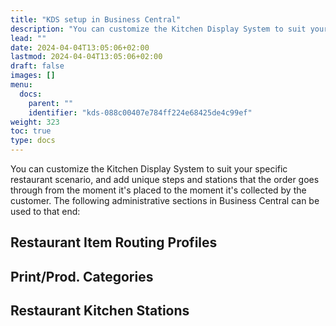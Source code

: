 ```yaml
---
title: "KDS setup in Business Central"
description: "You can customize the Kitchen Display System to suit your specific restaurant scenario, and add unique steps and stations that the order goes through from the moment it's placed to the moment it's collected by the customer. "
lead: ""
date: 2024-04-04T13:05:06+02:00
lastmod: 2024-04-04T13:05:06+02:00
draft: false
images: []
menu:
  docs:
    parent: ""
    identifier: "kds-088c00407e784ff224e68425de4c99ef"
weight: 323
toc: true
type: docs
---
```


You can customize the Kitchen Display System to suit your specific restaurant scenario, and add unique steps and stations that the order goes through from the moment it's placed to the moment it's collected by the customer. The following administrative sections in Business Central can be used to that end: 

## Restaurant Item Routing Profiles

## Print/Prod. Categories

## Restaurant Kitchen Stations
